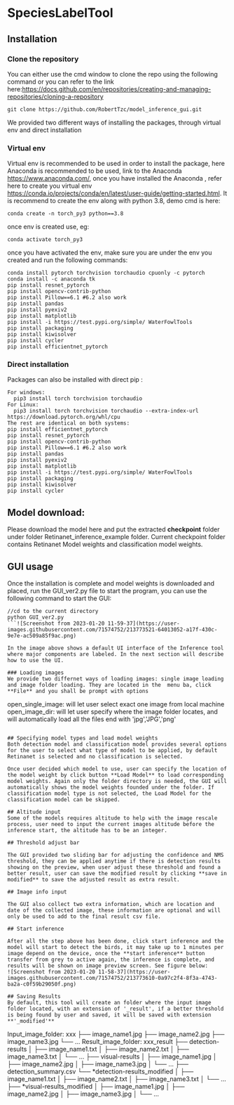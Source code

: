 # SpeciesLabelTool


## Installation

### Clone the repository
You can either use the cmd window to clone the repo using the following command or you can refer to the link here:https://docs.github.com/en/repositories/creating-and-managing-repositories/cloning-a-repository
```
git clone https://github.com/RobertTzc/model_inference_gui.git
```
We provided two different ways of installing the packages, through virtual env and direct installation
### Virtual env

Virtual env is recommended to be used in order to install the package, here Anaconda is recommended to be used, link to the Anaconda https://www.anaconda.com/, once you have installed the Anaconda , refer here to create you virtual env https://conda.io/projects/conda/en/latest/user-guide/getting-started.html. It is recommend to create the env along with python 3.8, demo cmd is here:
```
conda create -n torch_py3 python==3.8
```
once env is created use, eg:
```
conda activate torch_py3
```
once you have activated the env, make sure you are under the env you created and run the following commands:
```
conda install pytorch torchvision torchaudio cpuonly -c pytorch
conda install -c anaconda tk
pip install resnet_pytorch
pip install opencv-contrib-python
pip install Pillow==6.1 #6.2 also work
pip install pandas
pip install pyexiv2
pip install matplotlib
pip install -i https://test.pypi.org/simple/ WaterFowlTools
pip install packaging
pip install kiwisolver
pip install cycler
pip install efficientnet_pytorch
```
### Direct installation
Packages can also be installed with direct pip :

```
For windows:
  pip3 install torch torchvision torchaudio
For Linux:
  pip3 install torch torchvision torchaudio --extra-index-url https://download.pytorch.org/whl/cpu
The rest are identical on both systems:
pip install efficientnet_pytorch
pip install resnet_pytorch
pip install opencv-contrib-python
pip install Pillow==6.1 #6.2 also work
pip install pandas
pip install pyexiv2
pip install matplotlib
pip install -i https://test.pypi.org/simple/ WaterFowlTools
pip install packaging
pip install kiwisolver
pip install cycler
```

## Model download:
Please download the model here and put the extracted **checkpoint** folder under folder Retinanet_inference_example folder. Current checkpoint folder contains Retinanet Model weights and classification model weights.

## GUI usage
Once the installation is complete and model weights is downloaded and placed, run the GUI_ver2.py file to start the program, you can use the following command to start the GUI:
```
//cd to the current directory
python GUI_ver2.py
```![Screenshot from 2023-01-20 11-59-37](https://user-images.githubusercontent.com/71574752/213773521-64013052-a17f-430c-9e7e-ac509a85f9ac.png)

In the image above shows a default UI interface of the Inference tool where major components are labeled. In the next section will describe how to use the UI.

### Loading images 
We provide two differnet ways of loading images: single image loading and image folder loading. They are located in the  menu ba, click **File** and you shall be prompt with options 
```
open_single_image: 
    will let user select exact one image from local machine
open_image_dir:
    will let user specify where the image folder locates, and will automatically load all the files end with 'jpg','JPG','png'
```

## Specifying model types and load model weights
Both detection model and classification model provides several options for the user to select what type of model to be applied, by default Retinanet is selected and no classification is selected.

Once user decided which model to use, user can specify the location of the model weight by click button **Load Model** to load corresponding model weights. Again only the folder directory is needed, the GUI will automatically shows the model weights founded under the folder. If classification model type is not selected, the Load Model for the classification model can be skipped.

## Altitude input
Some of the models requires altitude to help with the image rescale process, user need to input the current images altitude before the inference start, the altitude has to be an integer.

## Threshold adjust bar

The GUI provided two sliding bar for adjusting the confidence and NMS threshold, they can be applied anytime if there is detection results showing on the preview, when user adjust these threshold and found a better result, user can save the modified result by clicking **save in modified** to save the adjusted result as extra result.

## Image info input

The GUI also collect two extra information, which are location and date of the collected image, these information are optional and will only be used to add to the final result csv file.

## Start inference

After all the step above has been done, click start inference and the model will start to detect the birds, it may take up to 1 minutes per image depend on the device, once the **start inference** button transfer from grey to active again, the inference is complete, and results will be shown on image preview screen. See figure below:
![Screenshot from 2023-01-20 11-58-37](https://user-images.githubusercontent.com/71574752/213773610-0a97c2f4-8f3a-4743-ba2a-c0f59b29050f.png)

## Saving Results
By default, this tool will create an folder where the input image folder located, with an extension of '_result', if a better threshold is being found by user and saved, it will be saved with extension **'_modified'**

```
Input_image_folder: xxx 
├── image_name1.jpg
├── image_name2.jpg
├── image_name3.jpg
└── ...
Result_image_folder: xxx_result
├── detection-results
│   ├── image_name1.txt
│   ├── image_name2.txt
│   ├── image_name3.txt
│   └── ...
├── visual-results
│   ├── image_name1.jpg
│   ├── image_name2.jpg
│   ├── image_name3.jpg
│   └── ...
├── detection_summary.csv
└── *detection-results_modified
│   ├── image_name1.txt
│   ├── image_name2.txt
│   ├── image_name3.txt
│   └── ...
├── *visual-results_modified
│   ├── image_name1.jpg
│   ├── image_name2.jpg
│   ├── image_name3.jpg
│   └── ...
```
